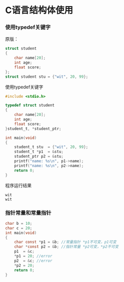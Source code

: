 # C语言结构体使用

### 使用typedef关键字

原版：

```c
struct student
{
	char name[20];
	int age;
	float score;
};
struct student stu = {"wit", 20, 99};
```



使用typedef关键字

```c
#include <stdio.h>

typedef struct student
{
	char name[20];
	int age;
	float score;
}student_t, *student_ptr;

int main(void)
{
	student_t stu  = {"wit", 20, 99};
	student_t *p1  = &stu;
    student_ptr p2 = &stu;
    printf("name: %s\n", p1->name);
    printf("name: %s\n", p2->name);
	return 0;
}
```

程序运行结果

```
wit
wit
```



### 指针常量和常量指针

```c
char b = 10;
char c = 20;
int main(void)
{
	char const *p1 = &b; //常量指针 *p1不可变，p1可变
	char *const p2 = &b; //指针常量 *p2可变，*p2不可变
	p1  = &c; 
	*p1 = 20; //error
	p2  = &c; //error
	*p2 = 20;
	return 0;
}
```

